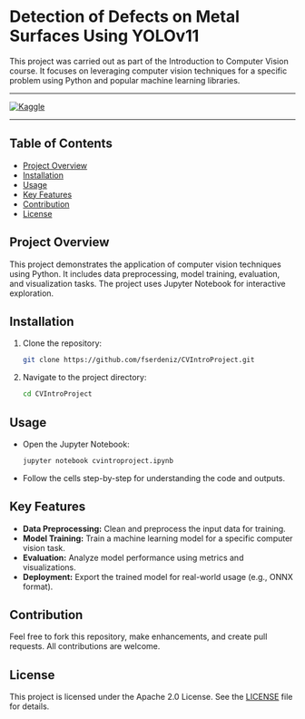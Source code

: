 # Detection of Defects on Metal Surfaces Using YOLOv11
This project was carried out as part of the Introduction to Computer Vision course. It focuses on leveraging computer vision techniques for a specific problem using Python and popular machine learning libraries.

---
[![Kaggle](https://kaggle.com/static/images/open-in-kaggle.svg)](https://www.kaggle.com/code/fatihserdeniz/cvintroproject)

---

## Table of Contents
- [Project Overview](#project-overview)
- [Installation](#installation)
- [Usage](#usage)
- [Key Features](#key-features)
- [Contribution](#contribution)
- [License](#license)

## Project Overview
This project demonstrates the application of computer vision techniques using Python. It includes data preprocessing, model training, evaluation, and visualization tasks. The project uses Jupyter Notebook for interactive exploration.

## Installation
1. Clone the repository:
   ```bash
   git clone https://github.com/fserdeniz/CVIntroProject.git
   ```
2. Navigate to the project directory:
   ```bash
   cd CVIntroProject
   ```
   
## Usage
- Open the Jupyter Notebook:
   ```bash
   jupyter notebook cvintroproject.ipynb
   ```
- Follow the cells step-by-step for understanding the code and outputs.

## Key Features
- **Data Preprocessing:** Clean and preprocess the input data for training.
- **Model Training:** Train a machine learning model for a specific computer vision task.
- **Evaluation:** Analyze model performance using metrics and visualizations.
- **Deployment:** Export the trained model for real-world usage (e.g., ONNX format).

## Contribution
Feel free to fork this repository, make enhancements, and create pull requests. All contributions are welcome.

## License
This project is licensed under the Apache 2.0 License. See the [LICENSE](LICENSE) file for details.
